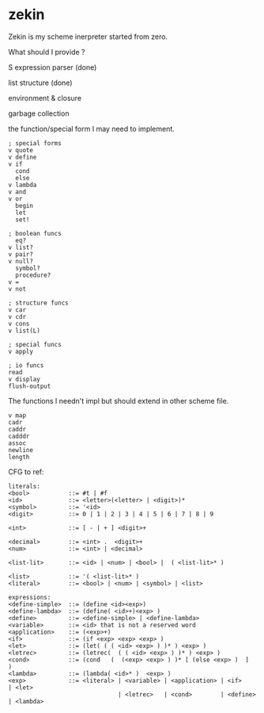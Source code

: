 # zekin

Zekin is my scheme inerpreter started from zero.

What should I provide ?

S expression parser (done)

list structure      (done)

environment & closure

garbage collection

the function/special form I may need to implement.
```
; special forms
v quote
v define
v if
  cond
  else
v lambda
v and
v or
  begin
  let
  set!

; boolean funcs
  eq?
v list?
v pair?
v null?
  symbol?
  procedure?
v =
v not

; structure funcs
v car
v cdr
v cons
v list(L)

; special funcs
v apply

; io funcs
read
v display
flush-output
```
The functions I needn't impl but should extend in other scheme file.
```
v map
cadr
caddr
cadddr
assoc
newline
length
```

CFG to ref:
```
literals:
<bool>           ::= #t | #f
<id>             ::= <letter>(<letter> | <digit>)*
<symbol>         ::= '<id>
<digit>          ::= 0 | 1 | 2 | 3 | 4 | 5 | 6 | 7 | 8 | 9

<int>            ::= [ - | + ] <digit>+

<decimal>        ::= <int> .  <digit>+
<num>            ::= <int> | <decimal>

<list-lit>       ::= <id> | <num> | <bool> |  ( <list-lit>* )

<list>           ::= '( <list-lit>* )
<literal>        ::= <bool> | <num> | <symbol> | <list>

expressions:
<define-simple>  ::= (define <id><exp>)
<define-lambda>  ::= (define( <id>+)<exp> )
<define>         ::= <define-simple> | <define-lambda>
<variable>       ::= <id> that is not a reserved word
<application>    ::= (<exp>+)
<if>             ::= (if <exp> <exp> <exp> )
<let>            ::= (let( ( ( <id> <exp> ) )* ) <exp> )
<letrec>         ::= (letrec(  ( ( <id> <exp> ) )* ) <exp> )
<cond>           ::= (cond   (  (<exp> <exp> ) )* [ (else <exp> )  ]  )
<lambda>         ::= (lambda( <id>* )  <exp> )
<exp>            ::= <literal> | <variable> | <application> | <if>     | <let>
                               | <letrec>   | <cond>        | <define> | <lambda>
```
